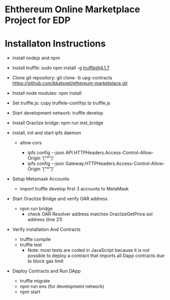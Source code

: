 # Ehthereum Online Marketplace Project for EDP

# Installaton Instructions

* install nodejs and npm

* Install truffle: sudo npm install -g truffle@4.1.7

* Clone git repository: git clone -b upg-contracts https://github.com/bkatsnel/ethereum-marketplace.git

* Install node modules: npm install

* Set truffle.js: copy truffele-confihjs to truffle.js

* Start development network: truffle develop

* Install Oraclize bridge: npm run inst_bridge

* install, init and start ipfs daemon

  * allow cors
  
	* ipfs config --json API.HTTPHeaders.Access-Control-Allow-Origin '["*"]'
	* ipfs config --json Gateway.HTTPHeaders.Access-Control-Allow-Origin '["*"]'

* Setup Metamask Accounts

  * import truffle develop first 3 accounts to MetaMask

* Start Oraclize Bridge and verify OAR address

  * npm run bridge
	* check OAR Resolver address matches OraclizeGetPrice.sol address (line 21)

* Verify installation And Contracts

  * truffle compile
  * truffle test
    * Note: most tests are coded in JavaScript because it is not possible to deploy a contract that imports all Dapp contracts due to block gas limit

* Deploy Contracts and Run DApp

  * truffle migrate
  * npm run ens (for development network)
  * npm start